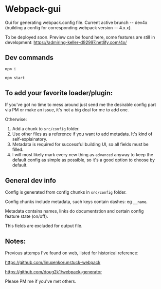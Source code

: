 # Webpack-gui

Gui for generating webpack.config file. Current active brunch -- dev4x (building a config for corresponding webpack version -- 4.x.x).

To be deployed soon. Preview can be found here, some features are still in development: https://admiring-keller-d92997.netlify.com/4x/


## Dev commands

```bash
npm i
```

```bash
npm start
```


## To add your favorite loader/plugin:

If you've got no time to mess around just send me the desirable config part via PM or make an issue, it's not a big deal for me to add one.

Otherwise:

1. Add a chunk to `src/config` folder.
2. Use other files as a reference if you want to add metadata. It's kind of self-explainatory.
3. Metadata is required for successful building UI, so all fields must be filled.
4. I will most likely mark every new thing as `advanced` anyway to keep the default config as simple as possible, so it's a good option to choose by default.


## General dev info

Config is generated from config chunks in `src/config` folder.

Config chunks include metadata, such keys contain dashes: eg `__name`.

Metadata contains names, links do documentstion and certain config feature state (on/off).

This fields are excluded for output file.




## Notes:

Previous attemps I've found on web, listed for historical reference:

https://github.com/linuxenko/unstuck-webpack

https://github.com/doug2k1/webpack-generator

Please PM me if you've met others.
